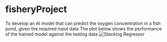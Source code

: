 # fisheryProject
To develop an AI model that can predict the oxygen concentration in a fish pond, given the required input data
The plot below shows the performance of the trained model against the testing data
![Stacking Regressor](https://github.com/user-attachments/assets/476745b1-b19f-440d-b46b-ead6e45ccfdc)
